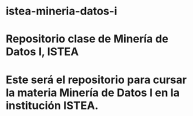 # istea-mineria-datos-i
# Repositorio clase de Minería de Datos I, ISTEA
# Este será el repositorio para cursar la materia Minería de Datos I en la institución ISTEA.
